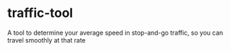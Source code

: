 # traffic-tool
A tool to determine your average speed in stop-and-go traffic, so you can travel smoothly at that rate
